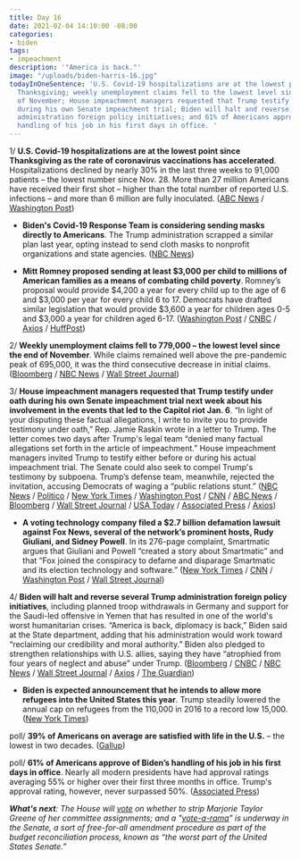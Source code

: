```yaml
---
title: Day 16
date: 2021-02-04 14:10:00 -08:00
categories:
- biden
tags:
- impeachment
description: '"America is back."'
image: "/uploads/biden-harris-16.jpg"
todayInOneSentence: 'U.S. Covid-19 hospitalizations are at the lowest point since
  Thanksgiving; weekly unemployment claims fell to the lowest level since the end
  of November; House impeachment managers requested that Trump testify under oath
  during his own Senate impeachment trial; Biden will halt and reverse several Trump
  administration foreign policy initiatives; and 61% of Americans approve of Biden’s
  handling of his job in his first days in office. '
---
```


1/ **U.S. Covid-19 hospitalizations are at the lowest point since Thanksgiving as the rate of coronavirus vaccinations has accelerated**. Hospitalizations declined by nearly 30% in the last three weeks to 91,000 patients – the lowest number since Nov. 28. More than 27 million Americans have received their first shot – higher than the total number of reported U.S. infections – and more than 6 million are fully inoculated. ([ABC News](https://abcnews.go.com/Health/live-updates/coronavirus/?id=75606765#75685731) / [Washington Post](https://www.washingtonpost.com/nation/2021/02/04/coronavirus-covid-live-updates-us/))

* **Biden's Covid-19 Response Team is considering sending masks directly to Americans**. The Trump administration scrapped a similar plan last year, opting instead to send cloth masks to nonprofit organizations and state agencies. ([NBC News](https://www.nbcnews.com/politics/joe-biden/biden-administration-weighs-plan-directly-send-masks-all-americans-n1256681))

* **Mitt Romney proposed sending at least $3,000 per child to millions of American families as a means of combating child poverty**. Romney’s proposal would provide $4,200 a year for every child up to the age of 6 and $3,000 per year for every child 6 to 17. Democrats have drafted similar legislation that would provide $3,600 a year for children ages 0-5 and $3,000 a year for children aged 6-17. ([Washington Post](https://www.washingtonpost.com/us-policy/2021/02/04/romney-child-benefit-stimulus/) / [CNBC](https://www.cnbc.com/2021/02/04/romney-unveils-plan-to-send-families-up-to-4200-per-year-per-child.html) / [Axios](https://www.axios.com/romney-child-cash-benefit-13f35761-a7c5-409b-b8ab-b7dd2dd508cd.html) / [HuffPost](https://www.huffpost.com/entry/mitt-romney-child-allowance_n_601b617cc5b6c0af54d0b0a1))

2/ **Weekly unemployment claims fell to 779,000 – the lowest level since the end of November**. While claims remained well above the pre-pandemic peak of 695,000, it was the third consecutive decrease in initial claims. ([Bloomberg](https://www.bloomberg.com/news/articles/2021-02-04/u-s-jobless-claims-declined-last-week-by-more-than-forecast?sref=MIBMEEoj) / [NBC News](https://www.nbcnews.com/business/business-news/weekly-jobless-claims-fall-779-000-vs-830-000-expected-n1256688) / [Wall Street Journal](https://www.wsj.com/articles/weekly-jobless-claims-coronavirus-02-04-2021-11612403022))

3/ **House impeachment managers requested that Trump testify under oath during his own Senate impeachment trial next week about his involvement in the events that led to the Capitol riot Jan. 6**. “In light of your disputing these factual allegations, I write to invite you to provide testimony under oath,” Rep. Jamie Raskin wrote in a letter to Trump. The letter comes two days after Trump's legal team “denied many factual allegations set forth in the article of impeachment.” House impeachment managers invited Trump to testify either before or during his actual impeachment trial. The Senate could also seek to compel Trump's testimony by subpoena. Trump’s defense team, meanwhile, rejected the invitation, accusing Democrats of waging a “public relations stunt.” ([NBC News](https://www.nbcnews.com/politics/trump-impeachment-inquiry/impeachment-managers-request-trump-testify-under-oath-senate-trial-n1256751) / [Politico](https://www.politico.com/news/2021/02/04/house-democrats-trump-testify-impeachment-465923) / [New York Times](https://www.nytimes.com/live/2021/02/04/us/joe-biden-trump-impeachment/house-managers-call-on-trump-to-testify-under-oath-his-lawyers-call-it-a-public-relations-stunt-but-dont-say-no) / [Washington Post](https://www.washingtonpost.com/politics/2021/02/04/joe-biden-live-updates/#link-J3QNCETFPNH4DPKMVZ7SYKLGPA) / [CNN](https://www.cnn.com/2021/02/04/politics/impeachment-trial-trump-testify/index.html) / [ABC News](https://abcnews.go.com/Politics/democrats-call-trump-testify-upcoming-impeachment-trial/story?id=75687873) / [Bloomberg](https://www.bloomberg.com/news/articles/2021-02-03/trump-family-banker-forced-to-leave-deutsche-bank-over-deal?sref=MIBMEEoj) / [Wall Street Journal](https://www.wsj.com/articles/house-impeachment-managers-ask-trump-to-testify-11612463900) / [USA Today](https://www.usatoday.com/story/news/politics/2021/02/04/live-updates-house-to-vote-on-marjorie-taylor-greene-committee-seats/4383759001/) / [Associated Press](https://apnews.com/article/house-dems-trump-testify-impeachment-8fd6b9f5724f48cc0f4e045ec8c37000) / [Axios](https://www.axios.com/trump-impeachment-testify-13c9d695-1f71-4395-a09f-9777507a849b.html))

* **A voting technology company filed a $2.7 billion defamation lawsuit against Fox News, several of the network’s prominent hosts, Rudy Giuliani, and Sidney Powell**. In its 276-page complaint, Smartmatic argues that Giuliani and Powell “created a story about Smartmatic” and that “Fox joined the conspiracy to defame and disparage Smartmatic and its election technology and software.” ([New York Times](https://www.nytimes.com/2021/02/04/business/media/smartmatic-fox-news-lawsuit.html) / [CNN](https://www.cnn.com/2021/02/04/media/smartmatic-fox-news-giuliani-powell-lawsuit/index.html) / [Washington Post](https://www.washingtonpost.com/media/2021/02/04/smartmatic-fox-lawsuit/) / [Wall Street Journal](https://www.wsj.com/articles/voting-machine-company-smartmatic-sues-fox-news-over-election-claims-11612463623?mod=hp_lead_pos11))

4/ **Biden will halt and reverse several Trump administration foreign policy initiatives**, including planned troop withdrawals in Germany and support for the Saudi-led offensive in Yemen that has resulted in one of the world's worst humanitarian crises. “America is back, diplomacy is back,” Biden said at the State department, adding that his administration would work toward “reclaiming our credibility and moral authority.” Biden also pledged to strengthen relationships with U.S. allies, saying they have “atrophied from four years of neglect and abuse” under Trump. ([Bloomberg](https://www.bloomberg.com/news/articles/2021-02-04/biden-halts-trump-foreign-policy-moves-from-yemen-to-germany?sref=MIBMEEoj) / [CNBC](https://www.cnbc.com/2021/02/04/biden-vows-to-restore-alliances-in-first-foreign-policy-address.html) / [NBC News](https://www.nbcnews.com/politics/white-house/reversing-trump-foreign-policy-biden-end-u-s-support-offensive-n1256738) / [Wall Street Journal](https://www.wsj.com/articles/biden-to-name-special-envoy-to-yemen-launching-fresh-effort-to-end-the-fighting-11612450815) / [Axios](https://www.axios.com/us-yemen-support-saudi-53bab4ef-1d44-4e2e-bc68-07296f2b7d52.html) / [The Guardian](https://www.theguardian.com/world/2021/feb/04/us-end-support-saudi-led-operations-yemen-humanitarian-crisis))

* **Biden is expected announcement that he intends to allow more refugees into the United States this year**. Trump steadily lowered the annual cap on refugees from the 110,000 in 2016 to a record low 15,000. ([New York Times](https://www.nytimes.com/2021/02/03/us/politics/biden-immigration-refugee-policy.html))

poll/ **39% of Americans on average are satisfied with life in the U.S.** – the lowest in two decades. ([Gallup](https://news.gallup.com/poll/329279/satisfaction-sinks-aspects-public-life.aspx))

poll/ **61% of Americans approve of Biden’s handling of his job in his first days in office**. Nearly all modern presidents have had approval ratings averaging 55% or higher over their first three months in office. Trump's approval rating, however, never surpassed 50%. ([Associated Press](https://apnews.com/article/ap-norc-poll-americans-biden-confidence-8b5b95c85f7bff1cf71e21e4b71a2a88))

***What's next**: The House will [vote](https://www.nytimes.com/2021/02/04/us/marjorie-taylor-greene-committee-assignments.html) on whether to strip Marjorie Taylor Greene of her committee assignments; and a "[vote-a-rama](https://www.politico.com/news/2021/02/04/vote-a-rama-partisan-stimulus-465740)" is underway in the Senate, a sort of free-for-all amendment procedure as part of the budget reconciliation process, known as “the worst part of the United States Senate.”*